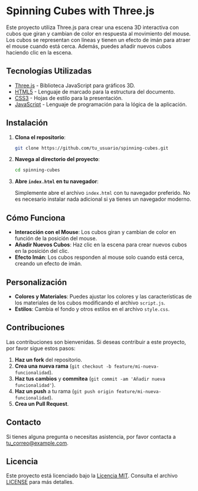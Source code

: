 # Spinning Cubes with Three.js

Este proyecto utiliza Three.js para crear una escena 3D interactiva con cubos que giran y cambian de color en respuesta al movimiento del mouse. Los cubos se representan con líneas y tienen un efecto de imán para atraer el mouse cuando está cerca. Además, puedes añadir nuevos cubos haciendo clic en la escena.

## Tecnologías Utilizadas

- [Three.js](https://threejs.org/) - Biblioteca JavaScript para gráficos 3D.
- [HTML5](https://developer.mozilla.org/en-US/docs/Web/HTML) - Lenguaje de marcado para la estructura del documento.
- [CSS3](https://developer.mozilla.org/en-US/docs/Web/CSS) - Hojas de estilo para la presentación.
- [JavaScript](https://developer.mozilla.org/en-US/docs/Web/JavaScript) - Lenguaje de programación para la lógica de la aplicación.

## Instalación

1. **Clona el repositorio**:

    ```bash
    git clone https://github.com/tu_usuario/spinning-cubes.git
    ```

2. **Navega al directorio del proyecto**:

    ```bash
    cd spinning-cubes
    ```

3. **Abre `index.html` en tu navegador**:

    Simplemente abre el archivo `index.html` con tu navegador preferido. No es necesario instalar nada adicional si ya tienes un navegador moderno.

## Cómo Funciona

- **Interacción con el Mouse**: Los cubos giran y cambian de color en función de la posición del mouse.
- **Añadir Nuevos Cubos**: Haz clic en la escena para crear nuevos cubos en la posición del clic.
- **Efecto Imán**: Los cubos responden al mouse solo cuando está cerca, creando un efecto de imán.

## Personalización

- **Colores y Materiales**: Puedes ajustar los colores y las características de los materiales de los cubos modificando el archivo `script.js`.
- **Estilos**: Cambia el fondo y otros estilos en el archivo `style.css`.

## Contribuciones

Las contribuciones son bienvenidas. Si deseas contribuir a este proyecto, por favor sigue estos pasos:

1. **Haz un fork** del repositorio.
2. **Crea una nueva rama** (`git checkout -b feature/mi-nueva-funcionalidad`).
3. **Haz tus cambios** y **commitea** (`git commit -am 'Añadir nueva funcionalidad'`).
4. **Haz un push** a tu rama (`git push origin feature/mi-nueva-funcionalidad`).
5. **Crea un Pull Request**.

## Contacto

Si tienes alguna pregunta o necesitas asistencia, por favor contacta a [tu_correo@example.com](mailto:tu_correo@example.com).

## Licencia

Este proyecto está licenciado bajo la [Licencia MIT](https://opensource.org/licenses/MIT). Consulta el archivo [LICENSE](LICENSE) para más detalles.

